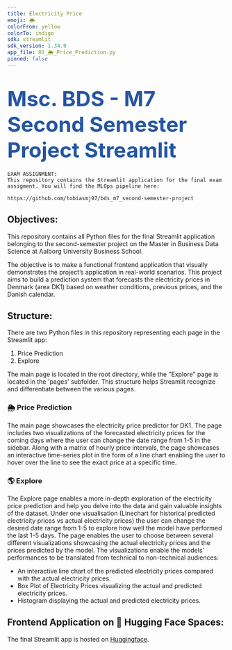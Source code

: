 ```yaml
---
title: Electricity Price
emoji: 🌦️
colorFrom: yellow
colorTo: indigo
sdk: streamlit
sdk_version: 1.34.0
app_file: 01_🌦_Price_Prediction.py
pinned: false
---
```


# <span style="font-width:bold; font-size: 3rem; color:#2656a3;">**Msc. BDS - M7 Second Semester Project Streamlit** 

```
EXAM ASSIGNMENT:
This repository contains the Streamlit application for the final exam assigment. You will find the MLOps pipeline here:

https://github.com/tobiasmj97/bds_m7_second-semester-project
```

## Objectives:
This repository contains all Python files for the final Streamlit application belonging to the second-semester project on the Master in Business Data Science at Aalborg University Business School.

The objective is to make a functional frontend application that visually demonstrates the project’s application in real-world scenarios.
This project aims to build a prediction system that forecasts the electricity prices in Denmark (area DK1) based on weather conditions, previous prices, and the Danish calendar.

## Structure:
There are two Python files in this repository representing each page in the Streamlit app:
1. Price Prediction
2. Explore

The main page is located in the root directory, while the "Explore" page is located in the 'pages' subfolder. This structure helps Streamlit recognize and differentiate between the various pages.

### 🌦 Price Prediction
The main page showcases the electricity price predictor for DK1. The page includes two visualizations of the forecasted electricity prices for the coming days where the user can change the date range from 1-5 in the sidebar. Along with a matrix of hourly price intervals, the page showcases an interactive time-series plot in the form of a line chart enabling the user to hover over the line to see the exact price at a specific time.  
 
### 🌎 Explore
The Explore page enables a more in-depth exploration of the electricity price prediction and help you delve into the data and gain valuable insights of the dataset. Under one visualisation (Linechart for historical predicted electricity prices vs actual electricity prices) the user can change the desired date range from 1-5 to explore how well the model have performed the last 1-5 days. The page enables the user to choose between several different visualizations showcasing the actual electricity prices and the prices predicted by the model. The visualizations enable the models' performances to be translated from technical to non-technical audiences:
- An interactive line chart of the predicted electricity prices compared with the actual electricity prices.
- Box Plot of Electricity Prices visualizing the actual and predicted electricity prices.
- Histogram displaying the actual and predicted electricity prices.

## Frontend Application on 🤗 Hugging Face Spaces:
The final Streamlit app is hosted on [Huggingface](https://huggingface.co/spaces/tobiasmj97/sp_forecast_electricity_prices).
